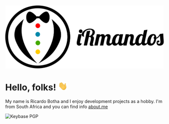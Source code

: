 <!-- Icons -->
[![Header][0.0]][0]

# Hello, folks! <img src="https://raw.githubusercontent.com/irmandos/irmandos/master/img/wave.gif" width="30px">
My name is Ricardo Botha and I enjoy development projects as a hobby. I'm from South Africa and you can find info [about.me][1]

<!-- Badges -->
![Keybase PGP](https://img.shields.io/keybase/pgp/irmandos?style=plastic?logo=keybase?cacheSeconds=3600)


<!-- You can find me on [![Twitter][1.2]][1], or on [![LinkedIn][3.2]][3]. -->
<!-- Icons -->
[0.0]: https://raw.githubusercontent.com/irmandos/irmandos/master/img/header.png (iRmandos header)
[0.1]: https://raw.githubusercontent.com/irmandos/irmandos/master/img/wave.gif (waving hand)
[1.2]: http://i.imgur.com/wWzX9uB.png (twitter icon without padding)
[2.2]: https://raw.githubusercontent.com/MartinHeinz/MartinHeinz/master/linkedin-3-16.png (LinkedIn icon without padding)

<!-- Links to your social media accounts --> 
[0]: https://github.com/irmandos/
[1]: https://about.me/ricardobotha
[2]: https://www.linkedin.com/in/heinz-martin/